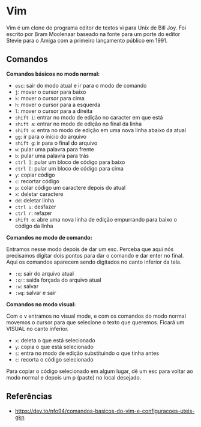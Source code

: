 # Vim

Vim é um clone do programa editor de textos vi para Unix de Bill Joy. Foi escrito por Bram Moolenaar baseado na fonte para um porte do editor Stevie para o Amiga com a primeiro lançamento público em 1991.

## Comandos

**Comandos básicos no modo normal:**

- `esc`: sair do modo atual e ir para o modo de comando
- `j`: mover o cursor para baixo
- `k`: mover o cursor para cima
- `h`: mover o cursor para a esquerda
- `l`: mover o cursor para a direita
- `shift i`: entrar no modo de edição no caracter em que está
- `shift a`: entrar no modo de edição no final da linha
- `shift o`: entra no modo de edição em uma nova linha abaixo da atual
- `gg`: ir para o início do arquivo
- `shift g`: ir para o final do arquivo
- `w`: pular uma palavra para frente
- `b`: pular uma palavra para trás
- `ctrl ]`: pular um bloco de código para baixo
- `ctrl [`: pular um bloco de código para cima
- `y`: copiar código
- `c`: recortar código
- `p`: colar código um caractere depois do atual
- `x`: deletar caractere
- `dd`: deletar linha
- `ctrl u`: desfazer
- `ctrl r`: refazer
- `shift o`: abre uma nova linha de edição empurrando para baixo o código da linha

**Comandos no modo de comando:**

Entramos nesse modo depois de dar um esc. Perceba que aqui nós precisamos digitar dois pontos para dar o comando e dar enter no final. Aqui os comandos aparecem sendo digitados no canto inferior da tela.

- `:q`: sair do arquivo atual
- `:q!`: saída forçada do arquivo atual
- `:w`: salvar
- `:wq`: salvar e sair

**Comandos no modo visual:**

Com o v entramos no visual mode, e com os comandos do modo normal movemos o cursor para que selecione o texto que queremos. Ficará um VISUAL no canto inferior.

- `x`: deleta o que está selecionado
- `y`: copia o que está selecionado
- `s`: entra no modo de edição substituindo o que tinha antes
- `c`: recorta o código selecionado

Para copiar o código selecionado em algum lugar, dê um esc para voltar ao modo normal e depois um p (paste) no local desejado.

## Referências

- <https://dev.to/nfo94/comandos-basicos-do-vim-e-configuracoes-uteis-gkn>
